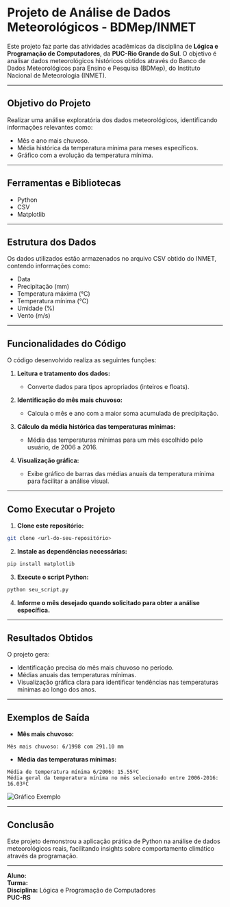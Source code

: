 # Projeto de Análise de Dados Meteorológicos - BDMep/INMET

Este projeto faz parte das atividades acadêmicas da disciplina de **Lógica e Programação de Computadores**, da **PUC-Rio Grande do Sul**. O objetivo é analisar dados meteorológicos históricos obtidos através do Banco de Dados Meteorológicos para Ensino e Pesquisa (BDMep), do Instituto Nacional de Meteorologia (INMET).

---

## Objetivo do Projeto

Realizar uma análise exploratória dos dados meteorológicos, identificando informações relevantes como:
- Mês e ano mais chuvoso.
- Média histórica da temperatura mínima para meses específicos.
- Gráfico com a evolução da temperatura mínima.

---

## Ferramentas e Bibliotecas

- Python
- CSV
- Matplotlib

---

## Estrutura dos Dados

Os dados utilizados estão armazenados no arquivo CSV obtido do INMET, contendo informações como:
- Data
- Precipitação (mm)
- Temperatura máxima (°C)
- Temperatura mínima (°C)
- Umidade (%)
- Vento (m/s)

---

## Funcionalidades do Código

O código desenvolvido realiza as seguintes funções:

1. **Leitura e tratamento dos dados:**
   - Converte dados para tipos apropriados (inteiros e floats).

2. **Identificação do mês mais chuvoso:**
   - Calcula o mês e ano com a maior soma acumulada de precipitação.

3. **Cálculo da média histórica das temperaturas mínimas:**
   - Média das temperaturas mínimas para um mês escolhido pelo usuário, de 2006 a 2016.

4. **Visualização gráfica:**
   - Exibe gráfico de barras das médias anuais da temperatura mínima para facilitar a análise visual.

---

## Como Executar o Projeto

1. **Clone este repositório:**
```bash
git clone <url-do-seu-repositório>
```

2. **Instale as dependências necessárias:**
```bash
pip install matplotlib
```

3. **Execute o script Python:**
```bash
python seu_script.py
```

4. **Informe o mês desejado quando solicitado para obter a análise específica.**

---

## Resultados Obtidos

O projeto gera:
- Identificação precisa do mês mais chuvoso no período.
- Médias anuais das temperaturas mínimas.
- Visualização gráfica clara para identificar tendências nas temperaturas mínimas ao longo dos anos.

---

## Exemplos de Saída

- **Mês mais chuvoso:**
```
Mês mais chuvoso: 6/1998 com 291.10 mm
```

- **Média das temperaturas mínimas:**
```
Média de temperatura mínima 6/2006: 15.55ºC
Média geral da temperatura mínima no mês selecionado entre 2006-2016: 16.03ºC
```

![Gráfico Exemplo](<adicione-o-link-do-gráfico-gerado>)

---

## Conclusão

Este projeto demonstrou a aplicação prática de Python na análise de dados meteorológicos reais, facilitando insights sobre comportamento climático através da programação.

---

**Aluno:** <seu nome>  
**Turma:** <sua turma>  
**Disciplina:** Lógica e Programação de Computadores  
**PUC-RS**


